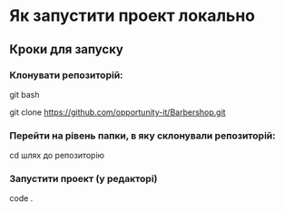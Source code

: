 # Як запустити проект локально

## Кроки для запуску

### Клонувати репозиторій:

git bash

git clone https://github.com/opportunity-it/Barbershop.git

### Перейти на рівень папки, в яку склонували репозиторій:

cd шлях до репозиторію

### Запустити проект (у редакторі)

code .

